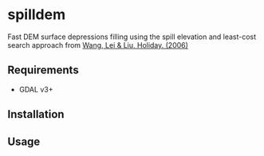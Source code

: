 # spilldem
Fast DEM surface depressions filling using the spill elevation and least-cost search approach from [Wang, Lei & Liu, Holiday. (2006)](http://dx.doi.org/10.1080/13658810500433453)

## Requirements
- GDAL v3+

## Installation

## Usage
